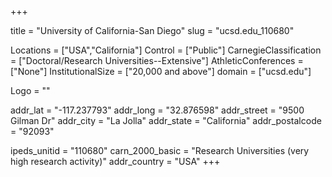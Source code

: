 
+++

title = "University of California-San Diego"
slug = "ucsd.edu_110680"

Locations = ["USA","California"]
Control = ["Public"]
CarnegieClassification = ["Doctoral/Research Universities--Extensive"]
AthleticConferences = ["None"]
InstitutionalSize = ["20,000 and above"]
domain = ["ucsd.edu"]

Logo = ""

addr_lat = "-117.237793"
addr_long = "32.876598"
addr_street = "9500 Gilman Dr"
addr_city = "La Jolla"
addr_state = "California"
addr_postalcode = "92093"

ipeds_unitid = "110680"
carn_2000_basic = "Research Universities (very high research activity)"
addr_country = "USA"
+++
    

